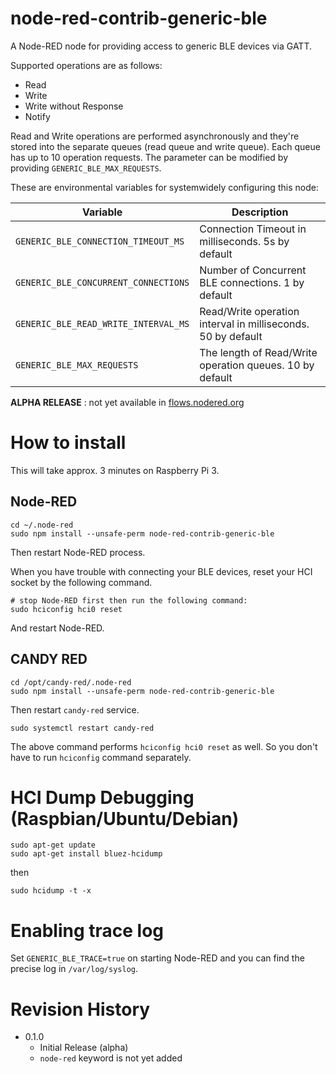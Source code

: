 node-red-contrib-generic-ble
===

A Node-RED node for providing access to generic BLE devices via GATT.

Supported operations are as follows:

- Read
- Write
- Write without Response
- Notify

Read and Write operations are performed asynchronously and they're stored into the separate queues (read queue and write queue). Each queue has up to 10 operation requests. The parameter can be modified by providing `GENERIC_BLE_MAX_REQUESTS`.

These are environmental variables for systemwidely configuring this node:

| Variable | Description |
|----------|-------------|
| `GENERIC_BLE_CONNECTION_TIMEOUT_MS`  | Connection Timeout in milliseconds. 5s by default |
| `GENERIC_BLE_CONCURRENT_CONNECTIONS` | Number of Concurrent BLE connections. 1 by default |
| `GENERIC_BLE_READ_WRITE_INTERVAL_MS` | Read/Write operation interval in milliseconds. 50 by default | `GENERIC_BLE_NOTIFY_WAIT_MS`         | Default waiting time for listening notify events. 300 by default |
| `GENERIC_BLE_MAX_REQUESTS`           | The length of Read/Write operation queues. 10 by default |

**ALPHA RELEASE** : not yet available in [flows.nodered.org](https://flows.nodered.org)

# How to install

This will take approx. 3 minutes on Raspberry Pi 3.

## Node-RED

```
cd ~/.node-red
sudo npm install --unsafe-perm node-red-contrib-generic-ble
```

Then restart Node-RED process.

When you have trouble with connecting your BLE devices, reset your HCI socket by the following command.

```
# stop Node-RED first then run the following command:
sudo hciconfig hci0 reset
```
And restart Node-RED.

## CANDY RED

```
cd /opt/candy-red/.node-red
sudo npm install --unsafe-perm node-red-contrib-generic-ble
```

Then restart `candy-red` service.

```
sudo systemctl restart candy-red
```
The above command performs `hciconfig hci0 reset` as well. So you don't have to run `hciconfig` command separately.

# HCI Dump Debugging (Raspbian/Ubuntu/Debian)

```
sudo apt-get update
sudo apt-get install bluez-hcidump
```

then

```
sudo hcidump -t -x
```

# Enabling trace log

Set `GENERIC_BLE_TRACE=true` on starting Node-RED and you can find the precise log in `/var/log/syslog`.

# Revision History

* 0.1.0
  - Initial Release (alpha)
  - `node-red` keyword is not yet added
